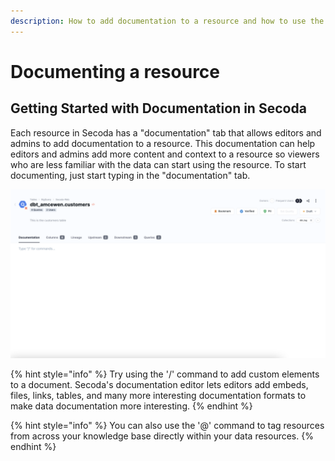 ```yaml
---
description: How to add documentation to a resource and how to use the documentation editor
---
```


# Documenting a resource

## **Getting Started with Documentation in Secoda** <a href="#h_3a4bfd6458" id="h_3a4bfd6458"></a>

Each resource in Secoda has a "documentation" tab that allows editors and admins to add documentation to a resource. This documentation can help editors and admins add more content and context to a resource so viewers who are less familiar with the data can start using the resource. To start documenting, just start typing in the "documentation" tab.

![](<../../.gitbook/assets/Screen Shot 2022-04-10 at 11.25.34 AM.png>)

{% hint style="info" %}
Try using the '/' command to add custom elements to a document. Secoda's documentation editor lets editors add embeds, files, links, tables, and many more interesting documentation formats to make data documentation more interesting.&#x20;
{% endhint %}

{% hint style="info" %}
You can also use the '@' command to tag resources from across your knowledge base directly within your data resources.
{% endhint %}
